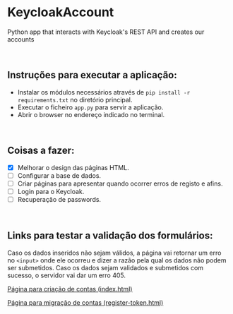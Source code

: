 # KeycloakAccount
Python app that interacts with Keycloak's REST API and creates our accounts

<br>

## Instruções para executar a aplicação:
- Instalar os módulos necessários através de ```pip install -r requirements.txt``` no diretório principal.
- Executar o ficheiro ```app.py``` para servir a aplicação.
- Abrir o browser no endereço indicado no terminal.

<p>&nbsp</p>
  
## Coisas a fazer:

- [x] Melhorar o design das páginas HTML.
- [ ] Configurar a base de dados.
- [ ] Criar páginas para apresentar quando ocorrer erros de registo e afins.
- [ ] Login para o Keycloak.
- [ ] Recuperação de passwords.

<p>&nbsp</p>

## Links para testar a validação dos formulários:

Caso os dados inseridos não sejam válidos, a página vai retornar um erro no `<input>` onde ele ocorreu e dizer a razão pela qual os dados não podem ser submetidos.
Caso os dados sejam validados e submetidos com sucesso, o servidor vai dar um erro 405.

[Página para criação de contas (index.html)](http://sweet.ua.pt/jtsimoes/KeycloakAccount/index.html)

[Página para migração de contas (register-token.html)](http://sweet.ua.pt/jtsimoes/KeycloakAccount/register-token.html)

